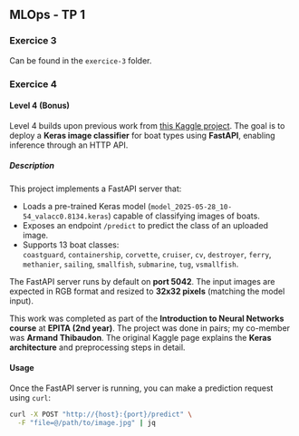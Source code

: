 ## MLOps - TP 1

### Exercice 3

Can be found in the `exercice-3` folder.

### Exercice 4

#### Level 4 (Bonus)

Level 4 builds upon previous work from [this Kaggle project](https://www.kaggle.com/code/toutane/gh-navires-2025). The goal is to deploy a **Keras image classifier** for boat types using **FastAPI**, enabling inference through an HTTP API.

##### Description

This project implements a FastAPI server that:

- Loads a pre-trained Keras model (`model_2025-05-28_10-54_valacc0.8134.keras`) capable of classifying images of boats.
- Exposes an endpoint `/predict` to predict the class of an uploaded image.
- Supports 13 boat classes:  
  `coastguard`, `containership`, `corvette`, `cruiser`, `cv`, `destroyer`, `ferry`, `methanier`, `sailing`, `smallfish`, `submarine`, `tug`, `vsmallfish`.

The FastAPI server runs by default on **port 5042**. The input images are expected in RGB format and resized to **32x32 pixels** (matching the model input).

This work was completed as part of the **Introduction to Neural Networks course** at **EPITA (2nd year)**. The project was done in pairs; my co-member was **Armand Thibaudon**. The original Kaggle page explains the **Keras architecture** and preprocessing steps in detail.

#### Usage

Once the FastAPI server is running, you can make a prediction request using `curl`:

```bash
curl -X POST "http://{host}:{port}/predict" \
  -F "file=@/path/to/image.jpg" | jq

